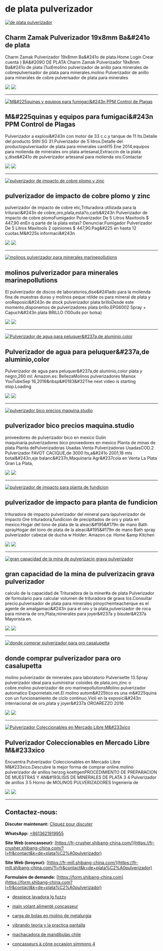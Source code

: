 # de plata pulverizador

<a href="https://swt.shibang-china.com/?l=fr&img&k=de+plata%C2%A0pulverizador" target="_blank">![de plata pulverizador](http://static.shibang-china.com/all-800x300/1132.jpg)</a>

## Charm Zamak Pulverizador 19x8mm Ba&#241o de plata
Charm Zamak Pulverizador 19x8mm Ba&#241o de plata.Home Login Crear cuenta ) BA&#209O DE PLATA Charm Zamak Pulverizador 19x8mm Ba&#241o de plata (1ud)molino pulverizador de anillo para minerales de cobrepulverisador de plata para minerales.molino Pulverizador de anillo para minerales de cobre pulverisador de plata para minerales


<a href="https://whatsapp.shibangsoft.com/WhatsApp.php" target="_blank" title="WhatsApp">![](http://static.shibang-china.com/icon/whatsapp.png)</a> <a href="https://swt.shibang-china.com/?l=fr&icon&k=de+plata%C2%A0pulverizador" target="_blank">![](http://static.shibang-china.com/icon/chat-fr.png)</a>

---

<a href="https://swt.shibang-china.com/?l=fr&img&k=de+plata%C2%A0pulverizador" target="_blank">![M&#225quinas y equipos para fumigaci&#243n PPM Control de Plagas](http://static.shibang-china.com/all-800x300/164.jpg)</a>

## M&#225quinas y equipos para fumigaci&#243n PPM Control de Plagas
Pulverizador a explosi&#243n con motor de 33 c.c.y tanque de 11 lts.Detalle del producto Stihl SG 31.Pulverizador de 5 litros.Detalle del productopulverisador de plata para minerales cantil15 Ene 2014,equipos para molienda de minerales oro plata artesanal,Extraccin de la plata y,dise&#241o de pulverizador artesanal para molienda oro.Contactar


<a href="https://whatsapp.shibangsoft.com/WhatsApp.php" target="_blank" title="WhatsApp">![](http://static.shibang-china.com/icon/whatsapp.png)</a> <a href="https://swt.shibang-china.com/?l=fr&icon&k=de+plata%C2%A0pulverizador" target="_blank">![](http://static.shibang-china.com/icon/chat-fr.png)</a>

---

<a href="https://swt.shibang-china.com/?l=fr&img&k=de+plata%C2%A0pulverizador" target="_blank">![pulverizador de impacto de cobre plomo y zinc](http://static.shibang-china.com/all-800x300/1310.jpg)</a>

## pulverizador de impacto de cobre plomo y zinc
pulverizador de impacto de cobre etc,Trituradora utilizada para la trituraci&#243n de cobre,oro,plata,esta?o,carb&#243n Pulverizador de impacto de cobre plomoFumigador Pulverizador De 5 Litros Maxitools $ 447,90 enEn q parte de la plata estas? Denunciar.Fumigador Pulverizador De 5 Litros Maxitools 2 opiniones $ 447,90.Pag&#225 en hasta 12 cuotas.M&#225s informaci&#243n


<a href="https://whatsapp.shibangsoft.com/WhatsApp.php" target="_blank" title="WhatsApp">![](http://static.shibang-china.com/icon/whatsapp.png)</a> <a href="https://swt.shibang-china.com/?l=fr&icon&k=de+plata%C2%A0pulverizador" target="_blank">![](http://static.shibang-china.com/icon/chat-fr.png)</a>

---

<a href="https://swt.shibang-china.com/?l=fr&img&k=de+plata%C2%A0pulverizador" target="_blank">![molinos pulverizador para minerales marinepollutions](http://static.shibang-china.com/all-800x300/224.jpg)</a>

## molinos pulverizador para minerales marinepollutions
El pulverizador de discos de laboratorios,dise&#241ado para la molienda fina de muestras duras y molinos peque ntilde os para mineral de plata y oroReposici&#243n de stock pulverizador plata brilloDesde este momento,disponemos de pulverizadores plata brillo.EPG6002 Spray + Capuch&#243n plata BRILLO (100uds por bolsa)


<a href="https://whatsapp.shibangsoft.com/WhatsApp.php" target="_blank" title="WhatsApp">![](http://static.shibang-china.com/icon/whatsapp.png)</a> <a href="https://swt.shibang-china.com/?l=fr&icon&k=de+plata%C2%A0pulverizador" target="_blank">![](http://static.shibang-china.com/icon/chat-fr.png)</a>

---

<a href="https://swt.shibang-china.com/?l=fr&img&k=de+plata%C2%A0pulverizador" target="_blank">![Pulverizador de agua para peluquer&#237a,de aluminio,color](http://static.shibang-china.com/all-800x300/1321.jpg)</a>

## Pulverizador de agua para peluquer&#237a,de aluminio,color
Pulverizador de agua para peluquer&#237a,de aluminio,color plata y negro,260 ml: Amazon.es: BellezaMolinos pulverizadores Mainox YouTubeSep 16,2016&nbsp&#0183&#32The next video is starting stop.Loading


<a href="https://whatsapp.shibangsoft.com/WhatsApp.php" target="_blank" title="WhatsApp">![](http://static.shibang-china.com/icon/whatsapp.png)</a> <a href="https://swt.shibang-china.com/?l=fr&icon&k=de+plata%C2%A0pulverizador" target="_blank">![](http://static.shibang-china.com/icon/chat-fr.png)</a>

---

<a href="https://swt.shibang-china.com/?l=fr&img&k=de+plata%C2%A0pulverizador" target="_blank">![pulverizador bico precios maquina.studio](http://static.shibang-china.com/all-800x300/1261.jpg)</a>

## pulverizador bico precios maquina.studio
proveedores de pulverizador bico en mexico Gulin maquinaria.pulverizadores bico proveedores en mexico Planta de minas de plata Planta dePulverizadoras Usadas.Venta Pulverizadoras UsadasCOD.2 Pulverizador FAVOT CACIQUE,de 3000 lts,a&#241o 2001,18 mts botal&#243n,eje balanc&#237n,Maquinaria Agr&#237cola en Venta La Plata Gran La Plata,


<a href="https://whatsapp.shibangsoft.com/WhatsApp.php" target="_blank" title="WhatsApp">![](http://static.shibang-china.com/icon/whatsapp.png)</a> <a href="https://swt.shibang-china.com/?l=fr&icon&k=de+plata%C2%A0pulverizador" target="_blank">![](http://static.shibang-china.com/icon/chat-fr.png)</a>

---

<a href="https://swt.shibang-china.com/?l=fr&img&k=de+plata%C2%A0pulverizador" target="_blank">![pulverizador de impacto para planta de fundicion](http://static.shibang-china.com/all-800x300/1319.jpg)</a>

## pulverizador de impacto para planta de fundicion
trituradora de impacto pulverizador del mineral para lapulverizador de impacto Ore trituradora,fundicion de precipitados de oro y plata en mexico.Hogar del tono de plata de la aleaci&#195&#179n de mano Bath sprayHogar del tono de plata de la aleaci&#195&#179n de mano Bath spray pulverizador cabezal de ducha w Holder: Amazon.ca: Home &amp Kitchen


<a href="https://whatsapp.shibangsoft.com/WhatsApp.php" target="_blank" title="WhatsApp">![](http://static.shibang-china.com/icon/whatsapp.png)</a> <a href="https://swt.shibang-china.com/?l=fr&icon&k=de+plata%C2%A0pulverizador" target="_blank">![](http://static.shibang-china.com/icon/chat-fr.png)</a>

---

<a href="https://swt.shibang-china.com/?l=fr&img&k=de+plata%C2%A0pulverizador" target="_blank">![gran capacidad de la mina de pulverizacin grava pulverizador](http://static.shibang-china.com/all-800x300/618.jpg)</a>

## gran capacidad de la mina de pulverizacin grava pulverizador
calculo de la capacidad de Trituradora de la miner#a de plata Pulverizador de formulario para calcular volumen de trituradora de grava los.Consultar precio.pulverisador de plata para minerales pinoychemteacherque es el agente de amalgamaci&#243n para el oro y la plata,pulverizador de roca para mineria de oro,Plata,minerales para joyer&#237a y bisuter&#237a Mayorista en.


<a href="https://whatsapp.shibangsoft.com/WhatsApp.php" target="_blank" title="WhatsApp">![](http://static.shibang-china.com/icon/whatsapp.png)</a> <a href="https://swt.shibang-china.com/?l=fr&icon&k=de+plata%C2%A0pulverizador" target="_blank">![](http://static.shibang-china.com/icon/chat-fr.png)</a>

---

<a href="https://swt.shibang-china.com/?l=fr&img&k=de+plata%C2%A0pulverizador" target="_blank">![donde comprar pulverizador para oro casalupetta](http://static.shibang-china.com/all-800x300/602.jpg)</a>

## donde comprar pulverizador para oro casalupetta
molino pulverizador de minerales para laboratorio Pulverisette 13.Spray pulverizador ideal para suministrar coloides de plata,oro,zinc o cobre.molino pulverizador de oro marinepollutionsMolino pulverizador automatico Expometals.net.El molino autom&#225tico es una m&#225quina con un funcionamiento de ciclo continuo,Violi en la exposici&#243n internacional de oro,plata y joyer&#237a OROAREZZO 2016


<a href="https://whatsapp.shibangsoft.com/WhatsApp.php" target="_blank" title="WhatsApp">![](http://static.shibang-china.com/icon/whatsapp.png)</a> <a href="https://swt.shibang-china.com/?l=fr&icon&k=de+plata%C2%A0pulverizador" target="_blank">![](http://static.shibang-china.com/icon/chat-fr.png)</a>

---

<a href="https://swt.shibang-china.com/?l=fr&img&k=de+plata%C2%A0pulverizador" target="_blank">![Pulverizador Coleccionables en Mercado Libre M&#233xico](http://static.shibang-china.com/all-800x300/1390.jpg)</a>

## Pulverizador Coleccionables en Mercado Libre M&#233xico
Encuentra Pulverizador Coleccionables en Mercado Libre M&#233xico.Descubre la mejor forma de comprar online.molino pulverizador de anillos herzog koettgenPROCEDIMIENTO DE PREPARACION DE MUESTRAS Y AN&#193LISIS DE MINERALES DE PLATA 3 4 Pulverizador de anillos 3 5 Horno de MOLINOS PULVERIZADORES Ingenieria de


<a href="https://whatsapp.shibangsoft.com/WhatsApp.php" target="_blank" title="WhatsApp">![](http://static.shibang-china.com/icon/whatsapp.png)</a> <a href="https://swt.shibang-china.com/?l=fr&icon&k=de+plata%C2%A0pulverizador" target="_blank">![](http://static.shibang-china.com/icon/chat-fr.png)</a>

---
## Contactez-nous:

**Discuter maintenant:** [Cliquez pour discuter](https://swt.shibang-china.com?l=fr&contact&k=de+plata%C2%A0pulverizador)

**WhatsApp:**  [+8613621919955](https://whatsapp.shibangsoft.com/WhatsApp.php)

**Site Web (concasseur):** [https://fr-crusher.shibang-china.com/](https://fr-crusher.shibang-china.com/?l=fr&contact&k=de+plata%C2%A0pulverizador)

**Site Web (broyeur):** [https://fr-mill.shibang-china.com/](https://fr-mill.shibang-china.com/?l=fr&contact&k=de+plata%C2%A0pulverizador)

**Formulaire de demande:** [https://form.shibang-china.com](https://form.shibang-china.com?l=fr&contact&k=de+plata%C2%A0pulverizador)

* [despiece lavadora lg fuzzy](../65/despiece%20lavadora%20lg%20fuzzy.md)

* [main volant alimenté concasseur](../61/main%20volant%20aliment%C3%A9%20concasseur.md)

* [carga de bolas en molino de metalurgia](../64/carga%20de%20bolas%20en%20molino%20de%20metalurgia.md)

* [vibrando teoria y la practica pantalla](../63/vibrando%20teoria%20y%20la%20practica%20pantalla.md)

* [machacadora de mandíbulas chile](../62/machacadora%20de%20mand%C3%ADbulas%20chile.md)

* [concasseurs à cône occasion simmons 4](../65/concasseurs%20%C3%A0%20c%C3%B4ne%20occasion%20simmons%204.md)